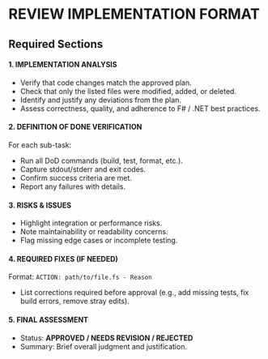 # REVIEW IMPLEMENTATION FORMAT

## Required Sections

#### 1. IMPLEMENTATION ANALYSIS
- Verify that code changes match the approved plan.  
- Check that only the listed files were modified, added, or deleted.  
- Identify and justify any deviations from the plan.  
- Assess correctness, quality, and adherence to F# / .NET best practices.  

#### 2. DEFINITION OF DONE VERIFICATION
For each sub-task:  
- Run all DoD commands (build, test, format, etc.).  
- Capture stdout/stderr and exit codes.  
- Confirm success criteria are met.  
- Report any failures with details.  

#### 3. RISKS & ISSUES
- Highlight integration or performance risks.  
- Note maintainability or readability concerns.  
- Flag missing edge cases or incomplete testing.  

#### 4. REQUIRED FIXES (IF NEEDED)
Format: `ACTION: path/to/file.fs - Reason`  
- List corrections required before approval (e.g., add missing tests, fix build errors, remove stray edits).  

#### 5. FINAL ASSESSMENT
- Status: **APPROVED / NEEDS REVISION / REJECTED**  
- Summary: Brief overall judgment and justification.  
